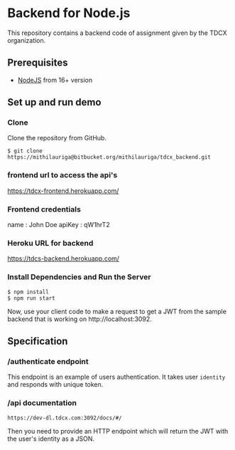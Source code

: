 # Backend for Node.js

This repository contains a backend code of assignment given by the TDCX organization.

## Prerequisites

- [NodeJS](https://nodejs.org) from 16+ version

## Set up and run demo

### Clone

Clone the repository from GitHub.

```
$ git clone https://mithilauriga@bitbucket.org/mithilauriga/tdcx_backend.git
```

### frontend url to access the api's

 https://tdcx-frontend.herokuapp.com/


### Frontend credentials
name : John Doe
apiKey : qW1hrT2


### Heroku URL for backend

 https://tdcs-backend.herokuapp.com/


### Install Dependencies and Run the Server

```
$ npm install
$ npm run start
```
Now, use your client code to make a request to get a JWT from the sample backend that is working on http://localhost:3092.


## Specification

### /authenticate endpoint
This endpoint is an example of users authentication. It takes user `identity` and responds with unique token.

### /api documentation

```
https://dev-dl.tdcx.com:3092/docs/#/

```

Then you need to provide an HTTP endpoint which will return the JWT with the user's identity as a JSON.
